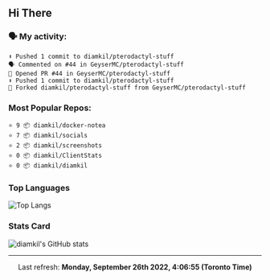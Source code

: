 ## Hi There

### 🗣 My activity:

```
⬆️ Pushed 1 commit to diamkil/pterodactyl-stuff
🗣 Commented on #44 in GeyserMC/pterodactyl-stuff
💪 Opened PR #44 in GeyserMC/pterodactyl-stuff
⬆️ Pushed 1 commit to diamkil/pterodactyl-stuff
🍴 Forked diamkil/pterodactyl-stuff from GeyserMC/pterodactyl-stuff
```

### Most Popular Repos:

```
⭐️ 9 📦 diamkil/docker-notea
⭐️ 7 📦 diamkil/socials
⭐️ 2 📦 diamkil/screenshots
⭐️ 0 📦 diamkil/ClientStats
⭐️ 0 📦 diamkil/diamkil
```

### Top Languages

![Top Langs](https://github-readme-stats.vercel.app/api/top-langs/?username=diamkil&layout=compact&langs_count=10)

### Stats Card

![diamkil's GitHub stats](https://github-readme-stats.vercel.app/api?username=diamkil&count_private=true&show_icons=true)

---

<p align="center">
  Last refresh: 
  <b>Monday, September 26th 2022, 4:06:55 (Toronto Time)</b>
</p>
